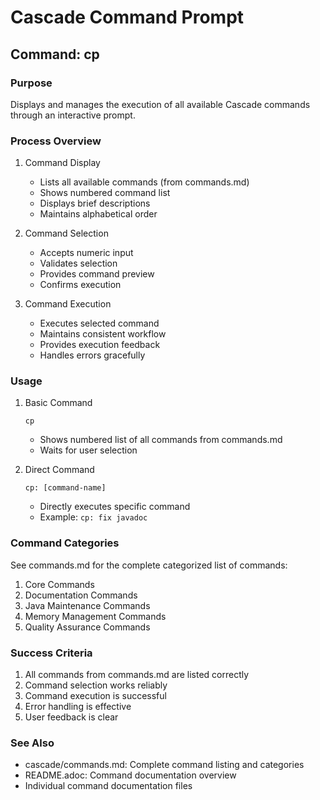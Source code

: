 # Cascade Command Prompt

## Command: cp

### Purpose
Displays and manages the execution of all available Cascade commands through an interactive prompt.

### Process Overview

1. Command Display
   - Lists all available commands (from commands.md)
   - Shows numbered command list
   - Displays brief descriptions
   - Maintains alphabetical order

2. Command Selection
   - Accepts numeric input
   - Validates selection
   - Provides command preview
   - Confirms execution

3. Command Execution
   - Executes selected command
   - Maintains consistent workflow
   - Provides execution feedback
   - Handles errors gracefully

### Usage

1. Basic Command
   ```
   cp
   ```
   - Shows numbered list of all commands from commands.md
   - Waits for user selection

2. Direct Command
   ```
   cp: [command-name]
   ```
   - Directly executes specific command
   - Example: `cp: fix javadoc`

### Command Categories

See commands.md for the complete categorized list of commands:
1. Core Commands
2. Documentation Commands
3. Java Maintenance Commands
4. Memory Management Commands
5. Quality Assurance Commands

### Success Criteria
1. All commands from commands.md are listed correctly
2. Command selection works reliably
3. Command execution is successful
4. Error handling is effective
5. User feedback is clear

### See Also
- cascade/commands.md: Complete command listing and categories
- README.adoc: Command documentation overview
- Individual command documentation files
